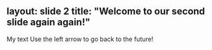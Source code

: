 layout: slide 2
title: "Welcome to our second slide again again!"
---
My text
Use the left arrow to go back to the future!
